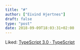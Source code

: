 ```yaml
---
title: "#"
author: ["Eivind Hjertnes"]
draft: false
type: "post"
date: 2018-09-09T18:03:31+02:00
---
```


Liked:
[TypeScript
3.0 · TypeScript](http://www.typescriptlang.org/docs/handbook/release-notes/typescript-3-0.html)
